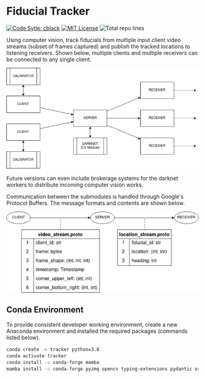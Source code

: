 # Fiducial Tracker

<p>
  <a href="https://pypi.org/project/cblack/"><img src="https://img.shields.io/badge/code%20style-cblack-lightblue.svg" alt="Code Sytle: cblack" /></a>
  <a href="https://opensource.org/licenses/MIT"><img src="https://img.shields.io/github/license/mahyarmirrashed/fiducial-tracker" alt="MIT License" /></a>
  <img src="https://img.shields.io/tokei/lines/github/mahyarmirrashed/fiducial-tracker" alt="Total repo lines" />
</p>

Using computer vision, track fiducials from multiple input client video streams (subset of frames captured) and publish the tracked locations to listening receivers. Shown below, multiple clients and multiple receivers can be connected to any single client.

![](res/architecture.png)

Future versions can even include brokerage systems for the darknet workers to distribute incoming computer vision works.

Communication between the submodules is handled through Google's Protocol Buffers. The message formats and contents are shown below.

![](res/communication.png)

## Conda Environment

To provide consistent developer working environment, create a new Anaconda environment and installed the required packages (commands listed below).

```bash
conda create -n tracker python=3.8
conda activate tracker
conda install -c conda-forge mamba
mamba install -c conda-forge pyzmq opencv typing-extensions pydantic orjson
```

